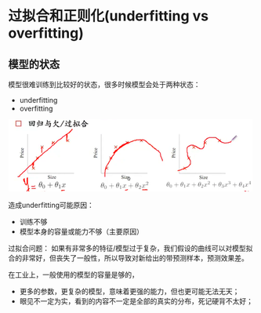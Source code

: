 # 过拟合和正则化(underfitting vs overfitting)

## 模型的状态

模型很难训练到比较好的状态，很多时候模型会处于两种状态：
* underfitting
* overfitting

![](https://github.com/bobkentt/Learning-machine-from-scratch-pic/blob/master/alg_base/pic/20170521204631.png)

造成underfitting可能原因：
* 训练不够
* 模型本身的容量或能力不够（主要原因）

过拟合问题：
如果有非常多的特征/模型过于复杂，我们假设的曲线可以对模型拟合的非常好，但丧失了一般性，所以导致对新给出的带预测样本，预测效果差。

在工业上，一般使用的模型的容量是够的，
* 更多的参数，更复杂的模型，意味着更强的能力，但也更可能无法无天；
* 眼见不一定为实，看到的内容不一定是全部的真实的分布，死记硬背不太好；
